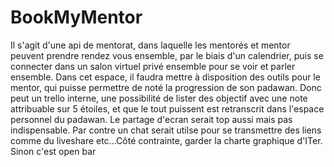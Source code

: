 # BookMyMentor
Il s'agit d'une api de mentorat, dans laquelle les mentorés et mentor peuvent prendre rendez vous ensemble, par le biais d'un calendrier, puis se connecter dans un salon virtuel privé ensemble pour se voir et parler ensemble. Dans cet espace, il faudra mettre à disposition des outils pour le mentor, qui puisse permettre de noté la progression de son padawan. Donc peut un trello interne, une possibilité de lister des objectif avec une note attribuable sur 5 étoiles, et que le tout puissent est retranscrit dans l'espace personnel du padawan. 
Le partage d'ecran serait top aussi mais pas indispensable. Par contre un chat serait utilse pour se transmettre des liens comme du liveshare etc...Côté contrainte, garder la charte graphique d'ITer. Sinon c'est open bar
